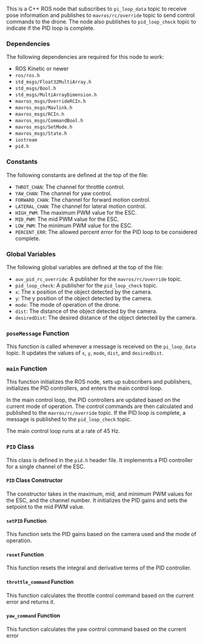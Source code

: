 This is a C++ ROS node that subscribes to `pi_loop_data` topic to receive pose information and publishes to `mavros/rc/override` topic to send control commands to the drone. The node also publishes to `pid_loop_check` topic to indicate if the PID loop is complete.

### Dependencies

The following dependencies are required for this node to work:

-   ROS Kinetic or newer
-   `ros/ros.h`
-   `std_msgs/Float32MultiArray.h`
-   `std_msgs/Bool.h`
-   `std_msgs/MultiArrayDimension.h`
-   `mavros_msgs/OverrideRCIn.h`
-   `mavros_msgs/Mavlink.h`
-   `mavros_msgs/RCIn.h`
-   `mavros_msgs/CommandBool.h`
-   `mavros_msgs/SetMode.h`
-   `mavros_msgs/State.h`
-   `iostream`
-   `pid.h`

### Constants

The following constants are defined at the top of the file:

-   `THROT_CHAN`: The channel for throttle control.
-   `YAW_CHAN`: The channel for yaw control.
-   `FORWARD_CHAN`: The channel for forward motion control.
-   `LATERAL_CHAN`: The channel for lateral motion control.
-   `HIGH_PWM`: The maximum PWM value for the ESC.
-   `MID_PWM`: The mid PWM value for the ESC.
-   `LOW_PWM`: The minimum PWM value for the ESC.
-   `PERCENT_ERR`: The allowed percent error for the PID loop to be considered complete.

### Global Variables

The following global variables are defined at the top of the file:

-   `auv_pid_rc_override`: A publisher for the `mavros/rc/override` topic.
-   `pid_loop_check`: A publisher for the `pid_loop_check` topic.
-   `x`: The x position of the object detected by the camera.
-   `y`: The y position of the object detected by the camera.
-   `mode`: The mode of operation of the drone.
-   `dist`: The distance of the object detected by the camera.
-   `desiredDist`: The desired distance of the object detected by the camera.

### `poseMessage` Function

This function is called whenever a message is received on the `pi_loop_data` topic. It updates the values of `x`, `y`, `mode`, `dist`, and `desiredDist`.

### `main` Function

This function initializes the ROS node, sets up subscribers and publishers, initializes the PID controllers, and enters the main control loop.

In the main control loop, the PID controllers are updated based on the current mode of operation. The control commands are then calculated and published to the `mavros/rc/override` topic. If the PID loop is complete, a message is published to the `pid_loop_check` topic.

The main control loop runs at a rate of 45 Hz.

### `PID` Class

This class is defined in the `pid.h` header file. It implements a PID controller for a single channel of the ESC.

#### `PID` Class Constructor

The constructor takes in the maximum, mid, and minimum PWM values for the ESC, and the channel number. It initializes the PID gains and sets the setpoint to the mid PWM value.

#### `setPID` Function

This function sets the PID gains based on the camera used and the mode of operation.

#### `reset` Function

This function resets the integral and derivative terms of the PID controller.

#### `throttle_command` Function

This function calculates the throttle control command based on the current error and returns it.

#### `yaw_command` Function

This function calculates the yaw control command based on the current error